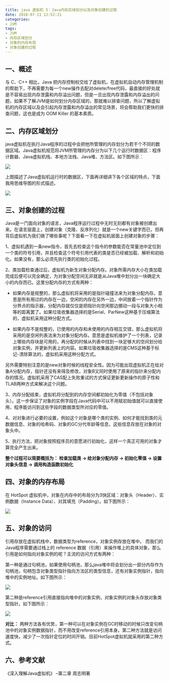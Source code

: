 ```yaml
---
title: java 虚拟机 5：Java内存区域划分以及对象创建的过程
date: 2018-07-11 12:52:21
categories:
- JVM
tags:
- JVM
- 内存区域划分
- 对象的内存布局
- 对象创建的过程
---
```



## 一、概述

与 C、C++ 相比，Java 把内存控制权交给了虚拟机，在虚拟机自动内存管理机制的帮助下，不再需要为每一个new操作去配对delete/free代码，最直接的好处就是不容易出现内存泄露和内存溢出问题，但是一旦出现内存泄露和内存溢出的问题，如果不了解JVM是如何划分内存区域的，那就难以排查问题，所以了解虚拟机的内存区域以及会引起内存泄露和内存溢出的常见场景，将会帮助我们更快的排查问题，这也是成为 OOM Killer 的基本素质。

## 二、内存区域划分
java虚拟机在执行Java程序的过程中会把他所管理的内存划分为若干个不同的数据区域。Java虚拟机规范将JVM所管理的内存分为以下几个运行时数据区：程序计数器、Java虚拟机栈、本地方法栈、Java堆、方法区。如下图所示：

![](/images/2018091701.png)


上图描述了Java虚拟机运行时的数据区，下面再详细讲下各个区域的特点，下面我用思维导图的形式描述。

![](/images/2018091702.png)


## 三、对象创建的过程

Java是一门面向对象的语言，Java程序运行过程中无时无刻都有对象被创建出来。在语言层面上，创建对象（克隆、反序列化）就是一个new关键字而已，但再背后虚拟机为我们做了哪些事呢？下面看一下在虚拟机层面上创建对象的步骤：

1、虚拟机遇到一条new指令，首先去检查这个指令的参数能否在常量池中定位到一个类的符号引用，并且检查这个符号引用代表的类是否已经被加载、解析和初始化。如果没有，那么必须先执行类的初始化过程。

2、类加载检查通过后，虚拟机为新生对象分配内存。对象所需内存大小在类加载完成后便可以完全确定，为对象分配空间无非就是从Java堆中划分出一块确定大小的内存而已。这里分配内存的方式有两种：

- 如果内存是规整的，那么虚拟机将采用的是指针碰撞法来为对象分配内存。意思是所有用过的内存在一边，空闲的内存在另外一边，中间放着一个指针作为分界点的指示器，分配内存就仅仅是把指针向空闲那边挪动一段与对象大小相等的距离罢了。如果垃圾收集器选择的是Serial、ParNew这种基于压缩算法的，虚拟机采用这种分配方式。

- 如果内存不是规整的，已使用的内存和未使用的内存相互交错，那么虚拟机将采用的是空闲列表法来为对象分配内存。意思是虚拟机维护了一个列表，记录上哪些内存块是可用的，再分配的时候从列表中找到一块足够大的空间划分给对象实例，并更新列表上的内容。如果垃圾收集器选择的是CMS这种基于标记-清除算法的，虚拟机采用这种分配方式。

另外需要特别注意的是new对象时候的线程安全性。因为可能出现虚拟机正在给对象A分配内存，指针还没有来得及修改，对象B又同时使用了原来的指针来分配内存的情况。虚拟机采用了CAS配上失败重试的方式保证更新更新操作的原子性和TLAB两种方式来解决这个问题。

3、内存分配结束，虚拟机将分配到的内存空间都初始化为零值（不包括对象头）。这一步保证了对象的实例字段在Java代码中可以不用赋初始值就可以直接使用，程序能访问到这些字段的数据类型所对应的零值。

4、对对象进行必要的设置，例如这个对象是哪个类的实例、如何才能找到类的元数据信息、对象的哈希码、对象的GC分代年龄等信息，这些信息存放在对象的对象头中。

5、执行<init>方法，把对象按照程序员的意愿进行初始化，这样一个真正可用的对象才算完全产生出来。


**整个过程可以简要概括为： 检查加载类 -> 给对象分配内存 -> 初始化零值 -> 设置对象头信息 -> 调用构造函数初始化<init>**


## 四、对象的内存布局
在 HotSpot 虚拟机中，对象在内存中的布局分为3快区域：对象头（Header）、实例数据（Instance Data）、对其填充（Padding）。如下图所示：

![](/images/2018091703.png)

## 五、对象的访问

引用存放在虚拟机栈中，数据类型为reference，对象实例存放在堆中。
而我们的Java程序需要通过栈上的 reference 数据（引用）来操作堆上的具体对象，那么引用是如何指向对象实例的呢？主流的访问方式有两种：


第一种是通过句柄池，如果使用句柄池，那么java堆中将会划分出一部分内存作为句柄池，句柄包含对象类型指针指向方法区的类型信息，还有对象实例指针，指向堆中的实例地址。如下图所示：

![](/images/2018091704.png)


第二种是reference引用直接指向堆中的对象实例，对象实例的对象头存放对象类型指针。如下图所示：

![](/images/2018091705.png)

**对比：**
两种方法各有优势，第一种可以在对象实例在GC时移动的时候只改变句柄池中的对象实例数据指针，而不用改变reference引用本身。第二种方法就是访问速度快，减少了一次指针定位的时间开销。目前HotSpot虚拟机就采用的第二种方式。


## 六、参考文献
《深入理解Java虚拟机》 –第二章 周志明著 




